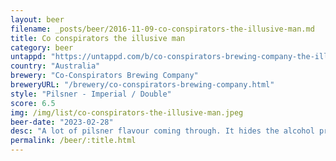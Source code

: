 ```yaml
---
layout: beer
filename: _posts/beer/2016-11-09-co-conspirators-the-illusive-man.md
title: Co conspirators the illusive man
category: beer
untappd: "https://untappd.com/b/co-conspirators-brewing-company-the-illusive-man/5111410"
country: "Australia"
brewery: "Co-Conspirators Brewing Company"
breweryURL: "/brewery/co-conspirators-brewing-company.html"
style: "Pilsner - Imperial / Double"
score: 6.5
img: /img/list/co-conspirators-the-illusive-man.jpeg
beer-date: "2023-02-28"
desc: "A lot of pilsner flavour coming through. It hides the alcohol pretty well and does have some extra richness. But it’s a little bit like an average pilsner with extra booze"
permalink: /beer/:title.html
---
```


